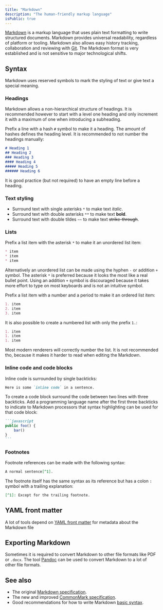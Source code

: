 ```yaml
---
title: "Markdown"
description: "The human-friendly markup language"
isPublic: true
---
```


[Markdown](https://en.wikipedia.org/wiki/Markdown) is a markup language that
uses plain text formatting to write structured documents. Markdown provides
universal readability, regardless of platform or tooling. Markdown also allows
easy history tracking, collaboration and reviewing with [Git](git). The Markdown
format is very established and is not sensitive to major technological shifts.

## Syntax
Markdown uses reserved symbols to mark the styling of text or give text a
special meaning.

### Headings
Markdown allows a non-hierarchical structure of headings. It is recommended
however to start with a level one heading and only increment it with a maximum
of one when introducing a subheading.

Prefix a line with a hash `#` symbol to make it a heading. The amount of
hashes defines the heading level. It is recommended to not number the headings
manually:

```md
# Heading 1
## Heading 2
### Heading 3
#### Heading 4
##### Heading 5
###### Heading 6
```

It is good practice (but not required) to have an empty line before a heading.

### Text styling
* Surround text with single asterisks `*` to make text *italic*.
* Surround text with double asterisks `**` to make text **bold**.
* Surround text with double tildes `~~` to make text ~~strike-through~~.

### Lists
Prefix a list item with the asterisk `*` to make it an unordered list item:

```md
* item
* item
* item
```

Alternatively an unordered list can be made using the hyphen `-` or addition
`+` symbol. The asterisk `*` is preferred because it looks the most like a real
bullet point. Using an addition `+` symbol is discouraged because it takes more
effort to type on most keyboards and is not an intuitive symbol.

Prefix a list item with a number and a period to make it an ordered list item:

```md
1. item
2. item
3. item
```

It is also possible to create a numbered list with only the prefix `1.`:

```md
1. item
1. item
1. item
```

Most modern renderers will correctly number the list. It is not recommended tho,
because it makes it harder to read when editing the Markdown.

### Inline code and code blocks
Inline code is surrounded by single backticks:

```md
Here is some `inline code` in a sentence.
```

To create a code block surround the code between two lines with three backticks.
Add a programming language name after the first three backticks to indicate to
Markdown processors that syntax highlighting can be used for that code block:

~~~md
```javascript
public foo() {
    bar()
}
```
~~~

### Footnotes
Footnote references can be made with the following syntax:

```md
A normal sentence[^1].
```

The footnote itself has the same syntax as its reference but has a colon `:`
symbol with a trailing explanation:

```md
[^1]: Except for the trailing footnote.
```

## YAML front matter
A lot of tools depend on [YAML front matter](yaml-front-matter) for metadata
about the Markdown file

## Exporting Markdown
Sometimes it is required to convert Markdown to other file formats like PDF or
`.docx`. The tool [Pandoc](pandoc) can be used to convert Markdown to a lot of
other file formats.

## See also
* The original [Markdown specification](https://daringfireball.net/projects/markdown/).
* The new and improved [CommonMark specification](https://commonmark.org/).
* Good recommendations for how to write Markdown [basic syntax](https://www.markdownguide.org/basic-syntax/).
